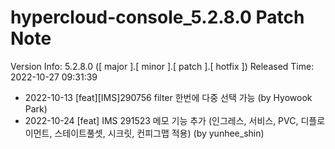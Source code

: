# hypercloud-console_5.2.8.0 Patch Note

Version Info: 5.2.8.0 ([ major ].[ minor ].[ patch ].[ hotfix ])
Released Time: 2022-10-27 09:31:39

- 2022-10-13 [feat][IMS]290756 filter 한번에  다중 선택 가능 (by Hyowook Park) 
- 2022-10-24 [feat] IMS 291523 메모 기능 추가 (인그레스, 서비스, PVC, 디플로이먼트, 스테이트풀셋, 시크릿, 컨피그맵 적용) (by yunhee_shin) 

